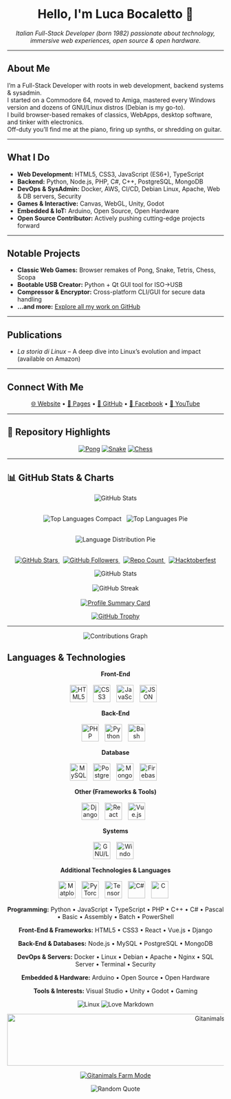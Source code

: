 <h1 align="center">Hello, I'm Luca Bocaletto 👋</h1>
<p align="center"><em>Italian Full-Stack Developer (born 1982) passionate about technology, immersive web experiences, open source & open hardware.</em></p>

---

## About Me
I’m a Full-Stack Developer with roots in web development, backend systems & sysadmin.  
I started on a Commodore 64, moved to Amiga, mastered every Windows version and dozens of GNU/Linux distros (Debian is my go-to).  
I build browser-based remakes of classics, WebApps, desktop software, and tinker with electronics.  
Off-duty you’ll find me at the piano, firing up synths, or shredding on guitar.

---

## What I Do
- **Web Development:** HTML5, CSS3, JavaScript (ES6+), TypeScript  
- **Backend:** Python, Node.js, PHP, C#, C++, PostgreSQL, MongoDB  
- **DevOps & SysAdmin:** Docker, AWS, CI/CD, Debian Linux, Apache, Web & DB servers, Security  
- **Games & Interactive:** Canvas, WebGL, Unity, Godot  
- **Embedded & IoT:** Arduino, Open Source, Open Hardware  
- **Open Source Contributor:** Actively pushing cutting-edge projects forward  

---

## Notable Projects
- **Classic Web Games:** Browser remakes of Pong, Snake, Tetris, Chess, Scopa  
- **Bootable USB Creator:** Python + Qt GUI tool for ISO→USB  
- **Compressor & Encryptor:** Cross-platform CLI/GUI for secure data handling  
- **…and more:** [Explore all my work on GitHub](https://github.com/bocaletto-luca)

---

## Publications
- *La storia di Linux* – A deep dive into Linux’s evolution and impact (available on Amazon)

---

## Connect With Me  
<p align="center">
  <a href="https://bocalettoluca.altervista.org">🌐 Website</a> •
  <a href="https://bocaletto-luca.github.io">📄 Pages</a> •
  <a href="https://github.com/bocaletto-luca">🐙 GitHub</a> •
  <a href="https://www.facebook.com/people/Luca-Bocaletto">📘 Facebook</a> •
  <a href="https://www.youtube.com/@elektronoide">🎥 YouTube</a>
</p>

---

## 🔖 Repository Highlights
<p align="center">
  <a href="https://github.com/bocaletto-luca/Pong"><img src="https://github-readme-stats.vercel.app/api/pin/?username=bocaletto-luca&repo=Pong&theme=radical" alt="Pong" /></a>
  <a href="https://github.com/bocaletto-luca/Snake"><img src="https://github-readme-stats.vercel.app/api/pin/?username=bocaletto-luca&repo=Snake&theme=radical" alt="Snake" /></a>
  <a href="https://github.com/bocaletto-luca/Chess"><img src="https://github-readme-stats.vercel.app/api/pin/?username=bocaletto-luca&repo=Chess&theme=radical" alt="Chess" /></a>
</p>

---

## 📊 GitHub Stats & Charts

<div align="center">
  <!-- Overall stats -->
  <img
    src="https://github-readme-stats.vercel.app/api?username=bocaletto-luca&show_icons=true&theme=radical&count_private=true&include_all_commits=true"
    alt="GitHub Stats"
  />
  <br /><br />

  <!-- Top languages: compact & pie -->
  <img
    src="https://github-readme-stats.vercel.app/api/top-langs/?username=bocaletto-luca&layout=compact&theme=radical&count_private=true"
    alt="Top Languages Compact"
  />
  &nbsp;
  <img
    src="https://github-readme-stats.vercel.app/api/top-langs/?username=bocaletto-luca&layout=pie&theme=radical&count_private=true"
    alt="Top Languages Pie"
  />
  <br /><br />

  <!-- Language distribution doughnut -->
  <img
    src="https://quickchart.io/chart?c=%7B%22type%22%3A%22doughnut%22%2C%22data%22%3A%7B%22labels%22%3A%5B%22Python%22%2C%22JavaScript%22%2C%22PHP%22%2C%22C%23%22%2C%22C%2B%2B%22%2C%22TypeScript%22%2C%22HTML%22%2C%22CSS%22%2C%22Others%22%5D%2C%22datasets%22%3A%5B%7B%22data%22%3A%5B30%2C20%2C10%2C8%2C7%2C8%2C5%2C5%2C7%5D%2C%22backgroundColor%22%3A%5B%22%233572A5%22%2C%22%23f1e05a%22%2C%22%234F5D95%22%2C%22%23178600%22%2C%22%2300599C%22%2C%22%233178C6%22%2C%22%23e34c26%22%2C%22%23563d7c%22%2C%22%23cccccc%22%5D%7D%5D%7D%2C%22options%22%3A%7B%22plugins%22%3A%7B%22doughnutlabel%22%3A%7B%22labels%22%3A%5B%7B%22text%22%3A%22100%25%22%2C%22font%22%3A%7B%22size%22%3A20%7D%7D%5D%7D%7D%7D%7D"
    alt="Language Distribution Pie"
  />
  <br /><br />

</div>

<p align="center">
  <!-- Stars, Followers, Repo Count, Hacktoberfest -->
  <a href="https://github.com/bocaletto-luca" target="_blank">
    <img src="https://img.shields.io/github/stars/bocaletto-luca?style=social" alt="GitHub Stars" />
  </a>
  &nbsp;
  <a href="https://github.com/bocaletto-luca" target="_blank">
    <img src="https://img.shields.io/github/followers/bocaletto-luca?label=Followers&style=social" alt="GitHub Followers" />
  </a>
  &nbsp;
  <a href="https://github.com/bocaletto-luca?tab=repositories" target="_blank">
    <img src="https://img.shields.io/badge/dynamic/json?color=blue&label=Repositories&query=public_repos&url=https%3A%2F%2Fapi.github.com%2Fusers%2Fbocaletto-luca" alt="Repo Count" />
  </a>
  &nbsp;
  <a href="https://hacktoberfest.digital" target="_blank">
    <img src="https://img.shields.io/badge/Hacktoberfest-Completed-blue" alt="Hacktoberfest" />
  </a>
</p>

<p align="center">
  <!-- Top Languages, Overall Stats, Streak, and Summary Card -->

  <img src="https://github-readme-stats.vercel.app/api?username=bocaletto-luca&theme=radical&show_icons=true&hide_border=false&count_private=true" alt="GitHub Stats" />
  <br /><br />
  <img src="https://github-readme-streak-stats.herokuapp.com/?user=bocaletto-luca&theme=radical" alt="GitHub Streak" />
  <br /><br />
  <a href="https://github.com/bocaletto-luca" target="_blank">
    <img src="https://github-profile-summary-cards.vercel.app/api/cards/profile-details?username=bocaletto-luca&theme=github_dark" alt="Profile Summary Card" />
  </a>
</p>

<p align="center">
  <a href="https://github.com/bocaletto-luca/github-profile-trophy" target="_blank">
    <img src="https://github-profile-trophy.vercel.app/?username=bocaletto-luca&theme=matrix" alt="GitHub Trophy" />
  </a>
</p> 

<hr />


<div align="center">
  <img
    src="https://github-readme-activity-graph.vercel.app/graph?username=bocaletto-luca&theme=github-dark&area=true&hide_border=true"
    alt="Contributions Graph"
  />
</div>

<!-- Languages & Technologies Icons -->
## Languages & Technologies
<p align="center">
  <strong>Front-End</strong> <br /><br />
  <img src="https://cdn.jsdelivr.net/gh/devicons/devicon/icons/html5/html5-original.svg" alt="HTML5" title="HTML5" width="40" height="40" style="margin-right: 10px;" />
  <img src="https://cdn.jsdelivr.net/gh/devicons/devicon/icons/css3/css3-original.svg" alt="CSS3" title="CSS3" width="40" height="40" style="margin-right: 10px;" />
  <img src="https://cdn.jsdelivr.net/gh/devicons/devicon/icons/javascript/javascript-original.svg" alt="JavaScript" title="JavaScript" width="40" height="40" style="margin-right: 10px;" />
  <img src="https://cdn.jsdelivr.net/gh/devicons/devicon/icons/json/json-original.svg" alt="JSON" title="JSON" width="40" height="40" style="margin-right: 10px;" />
</p>

<p align="center">
  <strong>Back-End</strong> <br /><br />
  <img src="https://cdn.jsdelivr.net/gh/devicons/devicon/icons/php/php-original.svg" alt="PHP" title="PHP" width="40" height="40" style="margin-right: 10px;" />
  <img src="https://cdn.jsdelivr.net/gh/devicons/devicon/icons/python/python-original.svg" alt="Python" title="Python" width="40" height="40" style="margin-right: 10px;" />
  <img src="https://cdn.jsdelivr.net/gh/devicons/devicon/icons/bash/bash-original.svg" alt="Bash Script" title="Bash Script" width="40" height="40" style="margin-right: 10px;" />
</p>

<p align="center">
  <strong>Database</strong> <br /><br />
  <img src="https://cdn.jsdelivr.net/gh/devicons/devicon/icons/mysql/mysql-original.svg" alt="MySQL" title="MySQL" width="40" height="40" style="margin-right: 10px;" />
  <img src="https://cdn.jsdelivr.net/gh/devicons/devicon/icons/postgresql/postgresql-original.svg" alt="PostgreSQL" title="PostgreSQL" width="40" height="40" style="margin-right: 10px;" />
  <img src="https://cdn.jsdelivr.net/gh/devicons/devicon/icons/mongodb/mongodb-original.svg" alt="MongoDB" title="MongoDB" width="40" height="40" style="margin-right: 10px;" />
  <img src="https://cdn.jsdelivr.net/gh/devicons/devicon/icons/firebase/firebase-plain.svg" alt="Firebase" title="Firebase" width="40" height="40" style="margin-right: 10px;" />
</p>

<p align="center">
  <strong>Other (Frameworks & Tools)</strong> <br /><br />
  <img src="https://cdn.jsdelivr.net/gh/devicons/devicon/icons/django/django-plain.svg" alt="Django" title="Django" width="40" height="40" style="margin-right: 10px;" />
  <img src="https://cdn.jsdelivr.net/gh/devicons/devicon/icons/react/react-original.svg" alt="React" title="React" width="40" height="40" style="margin-right: 10px;" />
  <img src="https://cdn.jsdelivr.net/gh/devicons/devicon/icons/vuejs/vuejs-original.svg" alt="Vue.js" title="Vue.js" width="40" height="40" style="margin-right: 10px;" />
</p>

<p align="center">
  <strong>Systems</strong> <br /><br />
  <img src="https://cdn.jsdelivr.net/gh/devicons/devicon/icons/linux/linux-original.svg" alt="GNU/Linux" title="GNU/Linux" width="40" height="40" style="margin-right: 10px;" />
  <img src="https://cdn.jsdelivr.net/gh/devicons/devicon/icons/windows8/windows8-original.svg" alt="Windows" title="Windows" width="40" height="40" style="margin-right: 10px;" />
</p>

<p align="center">
  <strong>Additional Technologies & Languages</strong> <br /><br />
  <img src="https://upload.wikimedia.org/wikipedia/commons/8/84/Matplotlib_icon.svg" alt="Matplotlib" title="Matplotlib" width="40" height="40" style="margin-right: 10px;" />
  <img src="https://cdn.jsdelivr.net/gh/devicons/devicon/icons/pytorch/pytorch-original.svg" alt="PyTorch" title="PyTorch" width="40" height="40" style="margin-right: 10px;" />
  <img src="https://cdn.jsdelivr.net/gh/devicons/devicon/icons/tensorflow/tensorflow-original.svg" alt="TensorFlow" title="TensorFlow" width="40" height="40" style="margin-right: 10px;" />
  <img src="https://cdn.jsdelivr.net/gh/devicons/devicon/icons/csharp/csharp-original.svg" alt="C#" title="C#" width="40" height="40" style="margin-right: 10px;" />
  <img src="https://cdn.jsdelivr.net/gh/devicons/devicon/icons/c/c-original.svg" alt="C" title="C" width="40" height="40" style="margin-right: 10px;" />
</p>
<div align="center">
  <p>
    <strong>Programming:</strong>
    Python &bull; JavaScript &bull; TypeScript &bull; PHP &bull; C++ &bull; C# &bull; Pascal &bull; Basic &bull; Assembly &bull; Batch &bull; PowerShell
  </p>
  <p>
    <strong>Front-End &amp; Frameworks:</strong>
    HTML5 &bull; CSS3 &bull; React &bull; Vue.js &bull; Django
  </p>
  <p>
    <strong>Back-End &amp; Databases:</strong>
    Node.js &bull; MySQL &bull; PostgreSQL &bull; MongoDB
  </p>
  <p>
    <strong>DevOps &amp; Servers:</strong>
    Docker &bull; Linux &bull; Debian &bull; Apache &bull; Nginx &bull; SQL Server &bull; Terminal &bull; Security
  </p>
  <p>
    <strong>Embedded &amp; Hardware:</strong>
    Arduino &bull; Open Source &bull; Open Hardware
  </p>
  <p>
    <strong>Tools &amp; Interests:</strong>
    Visual Studio &bull; Unity &bull; Godot &bull; Gaming
  </p>
</div>

<p align="center">
  <!-- Tech Badges -->
  <img src="https://img.shields.io/badge/OS-Linux-blue?logo=linux" alt="Linux" />
  <img src="https://img.shields.io/badge/Markdown-%E2%9D%A4-lightgrey?logo=markdown" alt="Love Markdown" />
</p>

<p align="center">
  <!-- Gitanimals Line Mode -->
  <a href="https://github.com/git-goods/gitanimals">
    <img src="https://render.gitanimals.org/lines/bocaletto-luca?pet-id=1" width="1000" height="120" alt="Gitanimals Line Mode" />
  </a>
</p>

<p align="center">
  <!-- Gitanimals Farm Mode -->
  <a href="https://github.com/git-goods/gitanimals">
    <img src="https://render.gitanimals.org/farms/bocaletto-luca" alt="Gitanimals Farm Mode" />
  </a>
</p>

<p align="center">
  <!-- Random Quote -->
  <img src="https://quotes-github-readme.vercel.app/api?type=vertical&theme=gruvbox" alt="Random Quote" />
</p>
